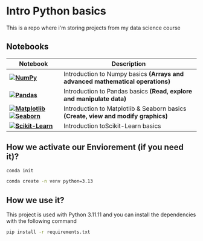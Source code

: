 # Intro Python basics
This is a repo where i'm storing projects from my data science course

## Notebooks
| Notebook | Description |
| -------- | ----------- |
|[**![NumPy](https://img.shields.io/badge/NumPy-013243?style=for-the-badge&logo=numpy&logoColor=white)**](notebooks/Lesson%20II%20-%20Numpy%20Intro.ipynb) | Introduction to Numpy basics **(Arrays and advanced mathematical operations)**|
|[**![Pandas](https://img.shields.io/badge/Pandas-150458?style=for-the-badge&logo=pandas&logoColor=white)**](notebooks/Lesson%20III-Pandas%20Intro.ipynb) | Introduction to Pandas basics **(Read, explore and manipulate data)**|
|[**![Matplotlib](https://img.shields.io/badge/Matplotlib-%23ffffff.svg?style=for-the-badge&logo=Matplotlib&logoColor=black) ![Seaborn](https://img.shields.io/badge/Seaborn-5C8FB4?style=for-the-badge)**](notebooks/Lesson%20IV%20-%20Plotting%20intro.ipynb) | Introduction to Matplotlib & Seaborn basics **(Create, view and modify graphics)**|
|[**![Scikit-Learn](https://img.shields.io/badge/Scikit--Learn-F7931E?style=for-the-badge&logo=scikit-learn&logoColor=white)**](notebooks/Lesson%20V%20-%20Scikit-Learn%20intro.ipynb) | Introduction toScikit-Learn basics|


## How we activate our Enviorement (if you need it)?
```bash
conda init
```
```bash
conda create -n venv python=3.13
```

## How we use it?
This project is used with Python 3.11.11 and you can install the dependencies with the following command
```bash
pip install -r requirements.txt
```


